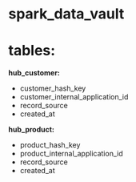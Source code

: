 # spark_data_vault



# tables:


**hub_customer:**
* customer_hash_key
* customer_internal_application_id
* record_source
* created_at

**hub_product:**
* product_hash_key
* product_internal_application_id
* record_source
* created_at
